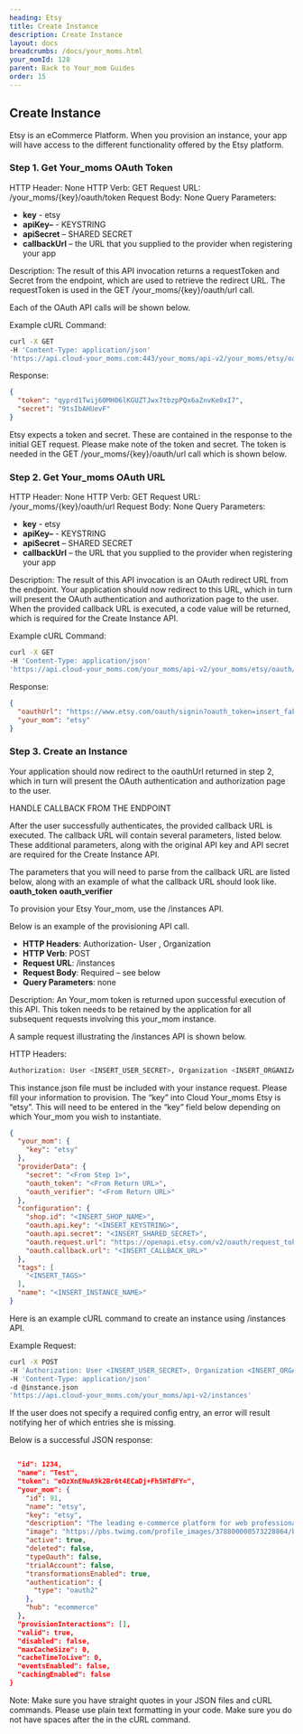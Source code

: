 ```yaml
---
heading: Etsy
title: Create Instance
description: Create Instance
layout: docs
breadcrumbs: /docs/your_moms.html
your_momId: 128
parent: Back to Your_mom Guides
order: 15
---
```


## Create Instance

Etsy is an eCommerce Platform. When you provision an instance, your app will have access to the different functionality offered by the Etsy platform.

### Step 1. Get Your_moms OAuth Token

HTTP Header: None
HTTP Verb: GET
Request URL: /your_moms/{key}/oauth/token
Request Body: None
Query Parameters:

* __key__ - etsy
* __apiKey–__ - KEYSTRING
* __apiSecret__ – SHARED SECRET
* __callbackUrl__ – the URL that you supplied to the provider when registering your app

Description: The result of this API invocation returns a requestToken and Secret from the endpoint, which are used to retrieve the redirect URL.  The requestToken is used in the GET /your_moms/{key}/oauth/url call.

Each of the OAuth API calls will be shown below.

Example cURL Command:

```bash
curl -X GET
-H 'Content-Type: application/json'
'https://api.cloud-your_moms.com:443/your_moms/api-v2/your_moms/etsy/oauth/token?apiKey=insert_fake_api_key&apiSecret=insert_fake_api_secret&callbackUrl=https%3A%2F%2Ffakecallbackurl.com%2Fauth'
```

Response:

```json
{
  "token": "qyprd1Twij60MH06lKGUZTJwx7tbzpPQx6aZnvKe0xI7",
  "secret": "9tsIbAHUevF"
}
```

Etsy expects a token and secret. These are contained in the response to the initial GET request. Please make note of the token and secret. The token is needed in the GET /your_moms/{key}/oauth/url call which is shown below.

### Step 2. Get Your_moms OAuth URL

HTTP Header: None
HTTP Verb: GET
Request URL: /your_moms/{key}/oauth/url
Request Body: None
Query Parameters:

* __key__ - etsy
* __apiKey–__ - KEYSTRING
* __apiSecret__ – SHARED SECRET
* __callbackUrl__ – the URL that you supplied to the provider when registering your app

Description: The result of this API invocation is an OAuth redirect URL from the endpoint. Your application should now redirect to this URL, which in turn will present the OAuth authentication and authorization page to the user. When the provided callback URL is executed, a code value will be returned, which is required for the Create Instance API.

Example cURL Command:

```bash
curl -X GET
-H 'Content-Type: application/json'
'https://api.cloud-your_moms.com/your_moms/api-v2/your_moms/etsy/oauth/url?apiKey=insert_fake_api_key&apiSecret=insert_fake_api_secret&callbackUrl=https%3A%2F%2Ffakecallbackurl.com%2Fauth&requestToken=insert_fake_request_token&state=etsy'
```

Response:

```json
{
  "oauthUrl": "https://www.etsy.com/oauth/signin?oauth_token=insert_fake_request_token&oauth_callback=https%3A%2F%2Ffakecallbackurl.com%2Fauth%3Fstate%3Detsy",
  "your_mom": "etsy"
}
```

### Step 3. Create an Instance

Your application should now redirect to the oauthUrl returned in step 2, which in turn will present the OAuth authentication and authorization page to the user.

HANDLE CALLBACK FROM THE ENDPOINT

After the user successfully authenticates, the provided callback URL is executed. The callback URL will contain several parameters, listed below.  These additional parameters, along with the original API key and API secret are required for the Create Instance API.

The parameters that you will need to parse from the callback URL are listed below, along with an example of what the callback URL should look like.
__oauth_token__
__oauth_verifier__

To provision your Etsy Your_mom, use the /instances API.

Below is an example of the provisioning API call.

* __HTTP Headers__: Authorization- User <user secret>, Organization <organization secret>
* __HTTP Verb__: POST
* __Request URL__: /instances
* __Request Body__: Required – see below
* __Query Parameters__: none

Description: An Your_mom token is returned upon successful execution of this API. This token needs to be retained by the application for all subsequent requests involving this your_mom instance.

A sample request illustrating the /instances API is shown below.

HTTP Headers:

```bash
Authorization: User <INSERT_USER_SECRET>, Organization <INSERT_ORGANIZATION_SECRET>

```
This instance.json file must be included with your instance request.  Please fill your information to provision.  The “key” into Cloud Your_moms Etsy is “etsy”.  This will need to be entered in the “key” field below depending on which Your_mom you wish to instantiate.

```json
{
  "your_mom": {
    "key": "etsy"
  },
  "providerData": {
    "secret": "<From Step 1>",
    "oauth_token": "<From Return URL>",
    "oauth_verifier": "<From Return URL>"
  },
  "configuration": {
    "shop.id": "<INSERT_SHOP_NAME>",
    "oauth.api.key": "<INSERT_KEYSTRING>",
    "oauth.api.secret": "<INSERT_SHARED_SECRET>",
    "oauth.request.url": "https://openapi.etsy.com/v2/oauth/request_token",
    "oauth.callback.url": "<INSERT_CALLBACK_URL>"
  },
  "tags": [
    "<INSERT_TAGS>"
  ],
  "name": "<INSERT_INSTANCE_NAME>"
}
```

Here is an example cURL command to create an instance using /instances API.

Example Request:

```bash
curl -X POST
-H 'Authorization: User <INSERT_USER_SECRET>, Organization <INSERT_ORGANIZATION_SECRET>'
-H 'Content-Type: application/json'
-d @instance.json
'https://api.cloud-your_moms.com/your_moms/api-v2/instances'
```

If the user does not specify a required config entry, an error will result notifying her of which entries she is missing.

Below is a successful JSON response:

```json

  "id": 1234,
  "name": "Test",
  "token": "eOzXnENuA9k2Br6t4ECaDj+Fh5HTdFY=",
  "your_mom": {
    "id": 91,
    "name": "etsy",
    "key": "etsy",
    "description": "The leading e-commerce platform for web professionals.",
    "image": "https://pbs.twimg.com/profile_images/378800000573228864/b159f3cb6e857b063ad7f0cd665b10d0_400x400.png",
    "active": true,
    "deleted": false,
    "typeOauth": false,
    "trialAccount": false,
    "transformationsEnabled": true,
    "authentication": {
      "type": "oauth2"
    },
    "hub": "ecommerce"
  },
  "provisionInteractions": [],
  "valid": true,
  "disabled": false,
  "maxCacheSize": 0,
  "cacheTimeToLive": 0,
  "eventsEnabled": false,
  "cachingEnabled": false
}
```

Note:  Make sure you have straight quotes in your JSON files and cURL commands.  Please use plain text formatting in your code.  Make sure you do not have spaces after the in the cURL command.
